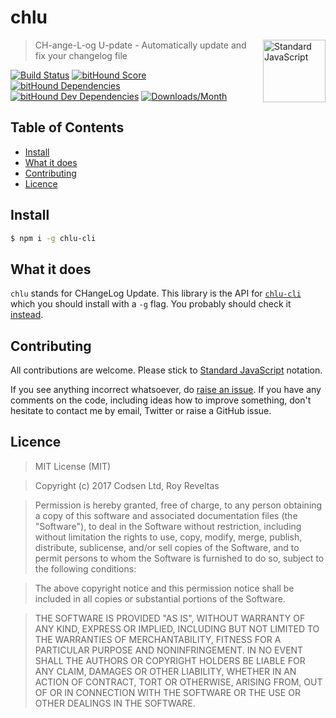 # chlu

<a href="https://standardjs.com" style="float: right; padding: 0 0 20px 20px;"><img src="https://cdn.rawgit.com/feross/standard/master/sticker.svg" alt="Standard JavaScript" width="100" align="right"></a>

> CH-ange-L-og U-pdate - Automatically update and fix your changelog file

[![Build Status][travis-img]][travis-url]
[![bitHound Score][bithound-img]][bithound-url]
[![bitHound Dependencies][deps-img]][deps-url]
[![bitHound Dev Dependencies][dev-img]][dev-url]
[![Downloads/Month][downloads-img]][downloads-url]

## Table of Contents

<!-- START doctoc generated TOC please keep comment here to allow auto update -->
<!-- DON'T EDIT THIS SECTION, INSTEAD RE-RUN doctoc TO UPDATE -->


- [Install](#install)
- [What it does](#what-it-does)
- [Contributing](#contributing)
- [Licence](#licence)

<!-- END doctoc generated TOC please keep comment here to allow auto update -->

## Install

```sh
$ npm i -g chlu-cli
```

## What it does

`chlu` stands for CHangeLog Update. This library is the API for [`chlu-cli`](https://www.npmjs.com/package/chlu-cli) which you should install with a `-g` flag. You probably should check it [instead](https://www.npmjs.com/package/chlu-cli).

## Contributing

All contributions are welcome. Please stick to [Standard JavaScript](https://standardjs.com) notation.

If you see anything incorrect whatsoever, do [raise an issue](https://github.com/codsen/chlu/issues). If you have any comments on the code, including ideas how to improve something, don't hesitate to contact me by email, Twitter or raise a GitHub issue.

## Licence

> MIT License (MIT)

> Copyright (c) 2017 Codsen Ltd, Roy Reveltas

> Permission is hereby granted, free of charge, to any person obtaining a copy
of this software and associated documentation files (the "Software"), to deal
in the Software without restriction, including without limitation the rights
to use, copy, modify, merge, publish, distribute, sublicense, and/or sell
copies of the Software, and to permit persons to whom the Software is
furnished to do so, subject to the following conditions:

> The above copyright notice and this permission notice shall be included in all
copies or substantial portions of the Software.

> THE SOFTWARE IS PROVIDED "AS IS", WITHOUT WARRANTY OF ANY KIND, EXPRESS OR
IMPLIED, INCLUDING BUT NOT LIMITED TO THE WARRANTIES OF MERCHANTABILITY,
FITNESS FOR A PARTICULAR PURPOSE AND NONINFRINGEMENT. IN NO EVENT SHALL THE
AUTHORS OR COPYRIGHT HOLDERS BE LIABLE FOR ANY CLAIM, DAMAGES OR OTHER
LIABILITY, WHETHER IN AN ACTION OF CONTRACT, TORT OR OTHERWISE, ARISING FROM,
OUT OF OR IN CONNECTION WITH THE SOFTWARE OR THE USE OR OTHER DEALINGS IN THE
SOFTWARE.

[travis-img]: https://travis-ci.org/codsen/chlu.svg?branch=master
[travis-url]: https://travis-ci.org/codsen/chlu

[bithound-img]: https://www.bithound.io/github/codsen/chlu/badges/score.svg
[bithound-url]: https://www.bithound.io/github/codsen/chlu

[deps-img]: https://www.bithound.io/github/codsen/chlu/badges/dependencies.svg
[deps-url]: https://www.bithound.io/github/codsen/chlu/master/dependencies/npm

[dev-img]: https://www.bithound.io/github/codsen/chlu/badges/devDependencies.svg
[dev-url]: https://www.bithound.io/github/codsen/chlu/master/dependencies/npm

[downloads-img]: https://img.shields.io/npm/dm/chlu.svg
[downloads-url]: https://www.npmjs.com/package/chlu
